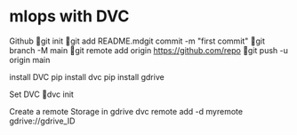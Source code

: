 # mlops with DVC

Github
git init 
git add README.mdgit commit -m "first commit"
git branch -M main
git remote add origin https://github.com/repo
git push -u origin main

install DVC 
pip install dvc
pip install gdrive

Set DVC
dvc init

Create a remote Storage in gdrive
dvc remote add -d myremote gdrive://gdrive_ID
